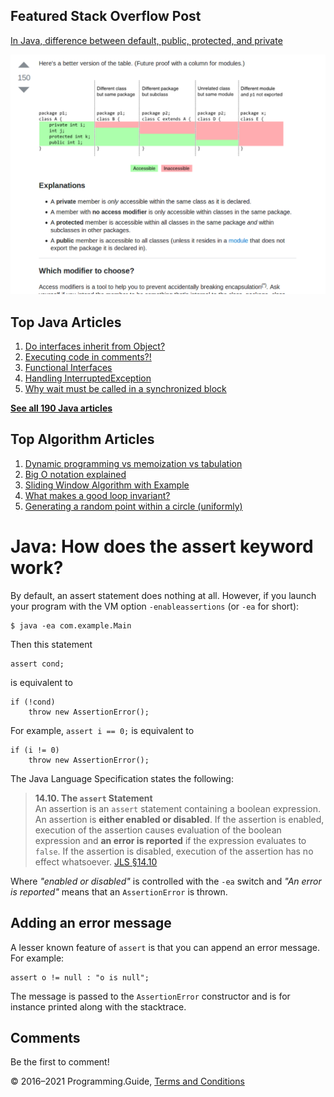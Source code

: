 <span class="underline"></span>

<span class="underline"></span>

## Featured Stack Overflow Post

[In Java, difference between default, public, protected, and private](https://stackoverflow.com/a/33627846/276052)

[<img src="../images/so-featured-33627846.png" alt="StackOverflow screenshot thumbnail" class="screenshot" />](https://stackoverflow.com/a/33627846/276052)

<span class="underline"></span>

## Top Java Articles

1.  [Do interfaces inherit from Object?](do-interfaces-inherit-from-object.html)
2.  [Executing code in comments?!](executing-code-in-comments.html)
3.  [Functional Interfaces](functional-interfaces.html)
4.  [Handling InterruptedException](handling-interrupted-exceptions.html)
5.  [Why wait must be called in a synchronized block](why-wait-must-be-in-synchronized.html)

[**See all 190 Java articles**](index.html)

## Top Algorithm Articles

1.  [Dynamic programming vs memoization vs tabulation](../dynamic-programming-vs-memoization-vs-tabulation.html)
2.  [Big O notation explained](../big-o-notation-explained.html)
3.  [Sliding Window Algorithm with Example](../sliding-window-example.html)
4.  [What makes a good loop invariant?](../what-makes-a-good-loop-invariant.html)
5.  [Generating a random point within a circle (uniformly)](../random-point-within-circle.html)

# Java: How does the assert keyword work?

By default, an assert statement does nothing at all. However, if you launch your program with the VM option `-enableassertions` (or `-ea` for short):

    $ java -ea com.example.Main

Then this statement

    assert cond;

is equivalent to

    if (!cond)
        throw new AssertionError();

For example, `assert i == 0;` is equivalent to

    if (i != 0)
        throw new AssertionError();

The Java Language Specification states the following:

> **14.10. The `assert` Statement**  
> An assertion is an `assert` statement containing a boolean expression. An assertion is **either enabled or disabled**. If the assertion is enabled, execution of the assertion causes evaluation of the boolean expression and **an error is reported** if the expression evaluates to `false`. If the assertion is disabled, execution of the assertion has no effect whatsoever. <a href="https://docs.oracle.com/javase/specs/jls/se8/html/jls-14.html#jls-14.10" class="quote-source">JLS §14.10</a>

Where _"enabled or disabled"_ is controlled with the `-ea` switch and _"An error is reported"_ means that an `AssertionError` is thrown.

## Adding an error message

A lesser known feature of `assert` is that you can append an error message. For example:

    assert o != null : "o is null";

The message is passed to the `AssertionError` constructor and is for instance printed along with the stacktrace.

## Comments

Be the first to comment!

© 2016–2021 Programming.Guide, [Terms and Conditions](../terms-and-conditions.html)
